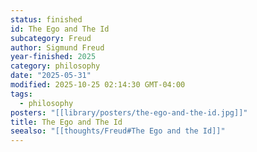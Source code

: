 ```yaml
---
status: finished
id: The Ego and The Id
subcategory: Freud
author: Sigmund Freud
year-finished: 2025
category: philosophy
date: "2025-05-31"
modified: 2025-10-25 02:14:30 GMT-04:00
tags:
  - philosophy
posters: "[[library/posters/the-ego-and-the-id.jpg]]"
title: The Ego and The Id
seealso: "[[thoughts/Freud#The Ego and the Id]]"
---
```

